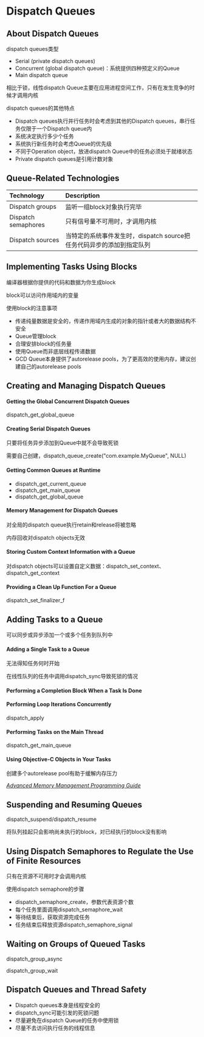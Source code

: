 # Dispatch Queues

## About Dispatch Queues

dispatch queues类型

* Serial \(private dispatch queues\)
* Concurrent \(global dispatch queue\)：系统提供四种预定义的Queue
* Main dispatch queue

相比于锁，线性dispatch Queue主要在应用进程空间工作，只有在发生竞争的时候才调用内核

dispatch queues的其他特点

* Dispatch queues执行并行任务时会考虑到其他的Dispatch queues，串行任务仅限于一个Dispatch queue内
* 系统决定执行多少个任务
* 系统执行新任务时会考虑Queue的优先级
* 不同于Operation object，放进dispatch Queue中的任务必须处于就绪状态
* Private dispatch queues是引用计数对象

## Queue-Related Technologies

| Technology | Description |
| :--- | :--- |
| Dispatch groups | 监听一组block对象执行完毕 |
| Dispatch semaphores | 只有信号量不可用时，才调用内核 |
| Dispatch sources | 当特定的系统事件发生时，dispatch source把任务代码异步的添加到指定队列 |

## Implementing Tasks Using Blocks

编译器根据你提供的代码和数据为你生成block

block可以访问作用域内的变量

使用block的注意事项

* 传递纯量数据是安全的，传递作用域内生成的对象的指针或者大的数据结构不安全
* Queue管理block
* 合理安排block的任务量
* 使用Queue而非底层线程传递数据
* GCD Queue本身提供了autorelease pools，为了更高效的使用内存，建议创建自己的autorelease pools

## Creating and Managing Dispatch Queues

#### Getting the Global Concurrent Dispatch Queues

dispatch\_get\_global\_queue

#### Creating Serial Dispatch Queues

只要将任务异步添加到Queue中就不会导致死锁

需要自己创建，dispatch\_queue\_create\("com.example.MyQueue", NULL\)

#### Getting Common Queues at Runtime

* dispatch\_get\_current\_queue
* dispatch\_get\_main\_queue
* dispatch\_get\_global\_queue

#### Memory Management for Dispatch Queues

对全局的dispatch queue执行retain和release将被忽略

内存回收对dispatch objects无效

#### Storing Custom Context Information with a Queue

对dispatch objects可以设置自定义数据：dispatch\_set\_context、dispatch\_get\_context

#### Providing a Clean Up Function For a Queue

dispatch\_set\_finalizer\_f

## Adding Tasks to a Queue

可以同步或异步添加一个或多个任务到队列中

#### Adding a Single Task to a Queue

无法得知任务何时开始

在线性队列的任务中调用dispatch\_sync导致死锁的情况

#### Performing a Completion Block When a Task Is Done

#### Performing Loop Iterations Concurrently

dispatch\_apply

#### Performing Tasks on the Main Thread

dispatch\_get\_main\_queue

#### Using Objective-C Objects in Your Tasks

创建多个autorelease pool有助于缓解内存压力

[_Advanced Memory Management Programming Guide_](https://developer.apple.com/library/content/documentation/Cocoa/Conceptual/MemoryMgmt/Articles/MemoryMgmt.html#//apple_ref/doc/uid/10000011i)

## Suspending and Resuming Queues

dispatch\_suspend/dispatch\_resume

将队列挂起只会影响尚未执行的block，对已经执行的block没有影响

## Using Dispatch Semaphores to Regulate the Use of Finite Resources

只有在资源不可用时才会调用内核

使用dispatch semaphore的步骤

* dispatch\_semaphore\_create，参数代表资源个数
* 每个任务里面调用dispatch\_semaphore\_wait 
* 等待结束后，获取资源完成任务
* 任务结束后释放资源dispatch\_semaphore\_signal

## Waiting on Groups of Queued Tasks

dispatch\_group\_async

dispatch\_group\_wait

## Dispatch Queues and Thread Safety

* Dispatch queues本身是线程安全的
* dispatch\_sync可能引发的死锁问题
* 尽量避免在dispatch Queue的任务中使用锁
* 尽量不去访问执行任务的线程信息



